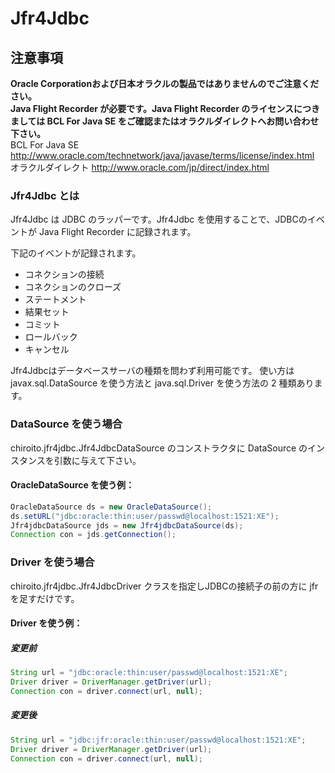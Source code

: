 # Jfr4Jdbc

## 注意事項
**Oracle Corporationおよび日本オラクルの製品ではありませんのでご注意ください。  
Java Flight Recorder が必要です。Java Flight Recorder のライセンスにつきましては BCL For Java SE をご確認またはオラクルダイレクトへお問い合わせ下さい。**  
BCL For Java SE
http://www.oracle.com/technetwork/java/javase/terms/license/index.html  
オラクルダイレクト
http://www.oracle.com/jp/direct/index.html

### Jfr4Jdbc とは
Jfr4Jdbc は JDBC のラッパーです。Jfr4Jdbc を使用することで、JDBCのイベントが Java Flight Recorder に記録されます。

下記のイベントが記録されます。
- コネクションの接続
- コネクションのクローズ
- ステートメント
- 結果セット
- コミット
- ロールバック
- キャンセル

Jfr4Jdbcはデータベースサーバの種類を問わず利用可能です。
使い方は javax.sql.DataSource を使う方法と java.sql.Driver を使う方法の 2 種類あります。  

### DataSource を使う場合
chiroito.jfr4jdbc.Jfr4JdbcDataSource のコンストラクタに DataSource のインスタンスを引数に与えて下さい。

#### OracleDataSource を使う例：
```java
OracleDataSource ds = new OracleDataSource();  
ds.setURL("jdbc:oracle:thin:user/passwd@localhost:1521:XE");  
Jfr4jdbcDataSource jds = new Jfr4jdbcDataSource(ds);  
Connection con = jds.getConnection();
```

### Driver を使う場合
chiroito.jfr4jdbc.Jfr4JdbcDriver クラスを指定しJDBCの接続子の前の方に jfr を足すだけです。

#### Driver を使う例：  
##### 変更前  
```java
String url = "jdbc:oracle:thin:user/passwd@localhost:1521:XE";  
Driver driver = DriverManager.getDriver(url);  
Connection con = driver.connect(url, null);  
```
##### 変更後  
```java
String url = "jdbc:jfr:oracle:thin:user/passwd@localhost:1521:XE";  
Driver driver = DriverManager.getDriver(url);  
Connection con = driver.connect(url, null);  
```
